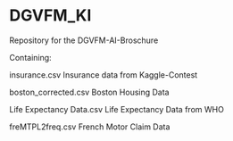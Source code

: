 # DGVFM_KI
Repository for the DGVFM-AI-Broschure

Containing:

insurance.csv             Insurance data from Kaggle-Contest

boston_corrected.csv      Boston Housing Data

Life Expectancy Data.csv  Life Expectancy Data from WHO

freMTPL2freq.csv          French Motor Claim Data
